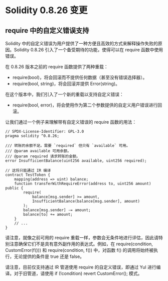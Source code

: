 # Solidity 0.8.26 变更

## require 中的自定义错误支持

Solidity 中的自定义错误为用户提供了一种方便且高效的方式来解释操作失败的原因。Solidity 0.8.26 引入了一个备受期待的功能，使得可以在 require 函数中使用错误。

在 0.8.26 版本之前的 require 函数提供了两种重载：

*   require(bool)，将会回滚而不提供任何数据（甚至没有错误选择器）。
*   require(bool, string)，将会回滚并提供 Error(string)。

在这个版本中，我们引入了一个新的重载以支持自定义错误：

*   require(bool, error)，将会使用作为第二个参数提供的自定义用户错误进行回滚。

让我们通过一个例子来理解带有自定义错误的 require 函数的用法：

    // SPDX-License-Identifier: GPL-3.0
    pragma solidity ^0.8.26;
    
    /// 转账的余额不足。需要 `required` 但只有 `available` 可用。
    /// @param available 可用余额。
    /// @param required 请求转账的金额。
    error InsufficientBalance(uint256 available, uint256 required);
    
    // 这将只能通过 IR 编译
    contract TestToken {
        mapping(address => uint) balance;
        function transferWithRequireError(address to, uint256 amount) public {
            require(
                balance[msg.sender] >= amount,
                InsufficientBalance(balance[msg.sender], amount)
            );
            balance[msg.sender] -= amount;
            balance[to] += amount;
        }
        // ...
    }
    

请注意，就像之前可用的 require 重载一样，参数会无条件地进行评估，因此请特别注意确保它们不是具有意外副作用的表达式。例如，在 require(condition, CustomError(f())) 和 require(condition, f()) 中，对函数 f() 的调用将始终被执行，无论提供的条件是 true 还是 false。

请注意，目前仅支持通过 IR 管道使用 require 的自定义错误，即通过 Yul 进行编译。对于旧管道，请使用 if (!condition) revert CustomError(); 模式。
